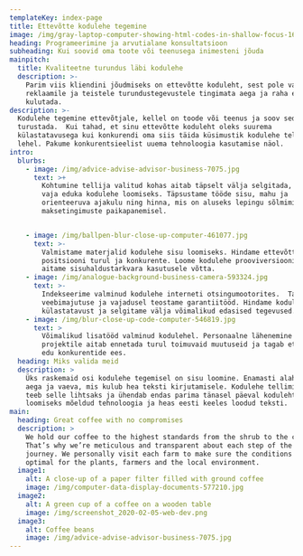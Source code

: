 ```yaml
---
templateKey: index-page
title: Ettevõtte kodulehe tegemine
image: /img/gray-laptop-computer-showing-html-codes-in-shallow-focus-160107.jpg
heading: Programeerimine ja arvutialane konsultatsioon
subheading: Kui soovid oma toote või teenusega inimesteni jõuda
mainpitch:
  title: Kvaliteetne turundus läbi kodulehe
  description: >-
    Parim viis kliendini jõudmiseks on ettevõtte koduleht, sest pole vaja
    reklaamile ja teistele turundustegevustele tingimata aega ja raha enam
    kulutada.
description: >-
  Kodulehe tegemine ettevõtjale, kellel on toode või teenus ja soov seda
  turustada.  Kui tahad, et sinu ettevõtte koduleht oleks suurema
  külastatavusega kui konkurendi oma siis täida küsimustik kodulehe tellimise
  lehel. Pakume konkurentsieelist uuema tehnoloogia kasutamise näol.
intro:
  blurbs:
    - image: /img/advice-advise-advisor-business-7075.jpg
      text: >+
        Kohtumine tellija valitud kohas aitab täpselt välja selgitada, mida on
        vaja eduka kodulehe loomiseks. Täpsustame tööde sisu, mahu ja
        orienteeruva ajakulu ning hinna, mis on aluseks lepingu sõlmimisel ja
        maksetingimuste paikapanemisel.


    - image: /img/ballpen-blur-close-up-computer-461077.jpg
      text: >-
        Valmistame materjalid kodulehe sisu loomiseks. Hindame ettevõtte
        positsiooni turul ja konkurente. Loome kodulehe prooviversiooni ja
        aitame sisuhaldustarkvara kasutusele võtta.
    - image: /img/analogue-background-business-camera-593324.jpg
      text: >-
        Indekseerime valminud kodulehe interneti otsingumootorites.  Tagame
        veebimajutuse ja vajadusel teostame garantiitööd. Hindame kodulehe
        külastatavust ja selgitame välja võimalikud edasised tegevused.
    - image: /img/blur-close-up-code-computer-546819.jpg
      text: >
        Võimalikud lisatööd valminud kodulehel. Personaalne lähenemine igale
        projektile aitab ennetada turul toimuvaid muutuseid ja tagab ettevõttele
        edu konkurentide ees.       
  heading: Miks valida meid
  description: >
    Üks raskemaid osi kodulehe tegemisel on sisu loomine. Enamasti alahinnatakse
    aega ja vaeva, mis kulub hea teksti kirjutamisele. Kodulehe tellimise teenus
    teeb selle lihtsaks ja ühendab endas parima tänasel päeval kodulehtede
    loomiseks mõeldud tehnoloogia ja heas eesti keeles loodud teksti.
main:
  heading: Great coffee with no compromises
  description: >
    We hold our coffee to the highest standards from the shrub to the cup.
    That’s why we’re meticulous and transparent about each step of the coffee’s
    journey. We personally visit each farm to make sure the conditions are
    optimal for the plants, farmers and the local environment.
  image1:
    alt: A close-up of a paper filter filled with ground coffee
    image: /img/computer-data-display-documents-577210.jpg
  image2:
    alt: A green cup of a coffee on a wooden table
    image: /img/screenshot_2020-02-05-web-dev.png
  image3:
    alt: Coffee beans
    image: /img/advice-advise-advisor-business-7075.jpg
---
```


